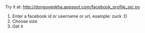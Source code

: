 Try it at: http://donguyenkha.appspot.com/facebook_profile_pic.py
1. Enter a facebook id or username or url, example: zuck :D
2. Choose size
3. Get it